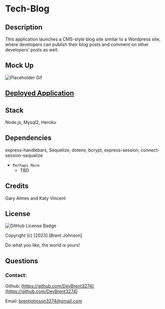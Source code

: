 # Tech-Blog

## Description

This application launches a CMS-style blog site similar to a Wordpress site, where developers can publish their blog posts and comment on other developers’ posts as well. 

## Mock Up
![Placeholder Gif](/assets/14-mvc-homework-demo-01-gig)

## [Deployed Application](##############)

## Stack

Node.js, Mysql2, Heroku

## Dependencies

express-handlebars, Sequelize, dotenv, bcrypt, express-session, connect-session-sequalize
- `Perhaps More`
  - TBD

## Credits

Gary Almes and Katy Vincent

## License
![GitHub License Badge](https://shields.io/badge/license-MIT-green)

Copyright (c) [2023] [Brent Johnson]

Do what you like, the world is yours!

## Questions
### Contact:
Github: [https://github.com/DevBrent3274](https://github.com/DevBrent3274)

Email: <brentjohnson3274@gmail.com>